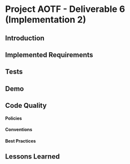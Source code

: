 # Project AOTF - Deliverable 6 (Implementation 2)

## Introduction

## Implemented Requirements

## Tests

## Demo

## Code Quality

#### Policies

#### Conventions

#### Best Practices

## Lessons Learned
